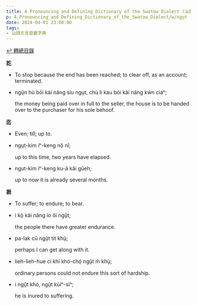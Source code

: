 ```yaml
---
title: A Pronouncing and Defining Dictionary of the Swatow Dialect (汕頭方言音義字典) / ngṳt
p: A_Pronouncing_and_Defining_Dictionary_of_the_Swatow_Dialect/w/ngṳt
date: 2024-04-01 23:00:00
tags: 
- 汕頭方言音義字典
---
```


[↩️ 轉總目錄](/A_Pronouncing_and_Defining_Dictionary_of_the_Swatow_Dialect)


**訖**
- To stop because the end has been reached; to clear off, as an account; terminated.

- ngṳ̂n hù bōi kái nâng siu ngṳt, chù li kau bói kâi nâng kẃn ciaⁿ;

  the money being paid over in full to the seller, the house is to be handed over to the purchaser for his sole behoof.

**迄**
- Even; till; up to.

- ngṳt-kim íⁿ-keng nǒ̤ nî;

  up to this time, two years have elapsed.

- ngut-kim íⁿ-keng ku-ā kâi gûeh;

  up to now it is already several months.

**捱**
- To suffer; to endure; to bear.

- i kò̤ kâi nâng ío ŏi ngṳ̂t;

  the people there have greater endurance.

- pa-lak cū ngṳ̂t tit khṳ̀;

  perhaps I can get along with it.

- lieh-lieh-hue cí khí khó-chó̤ ngṳ̂t m̄ khṳ̀;

  ordinary persons could not endure this sort of hardship.

- i ngṳ̂t khó, ngṳ̂t kùiⁿ-sìⁿ;

  he is inured to suffering.